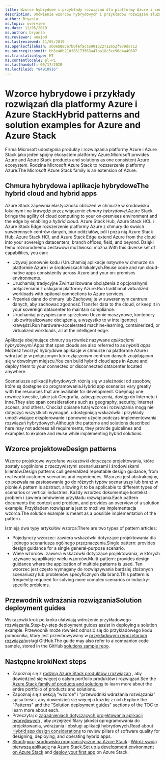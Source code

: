 ```yaml
---
title: Wzorce hybrydowe i przykłady rozwiązań dla platformy Azure i centrum Azure Stack
description: Omówienie wzorców hybrydowych i przykładów rozwiązań służących do uczenia się i tworzenia rozwiązań hybrydowych na platformie Azure i Azure Stack centrum.
author: BryanLa
ms.topic: overview
ms.date: 11/05/2019
ms.author: bryanla
ms.reviewer: anajod
ms.lastreviewed: 11/05/2019
ms.openlocfilehash: ab0eb885e7b0fefaca8991522712652f979d8712
ms.sourcegitcommit: bb3e40b210f86173568a47ba18c3cc50d4a40607
ms.translationtype: MT
ms.contentlocale: pl-PL
ms.lasthandoff: 06/17/2020
ms.locfileid: "84910916"
---
```

# <a name="hybrid-patterns-and-solution-examples-for-azure-and-azure-stack"></a><span data-ttu-id="1ac31-103">Wzorce hybrydowe i przykłady rozwiązań dla platformy Azure i Azure Stack</span><span class="sxs-lookup"><span data-stu-id="1ac31-103">Hybrid patterns and solution examples for Azure and Azure Stack</span></span>

<span data-ttu-id="1ac31-104">Firma Microsoft udostępnia produkty i rozwiązania platformy Azure i Azure Stack jako jeden spójny ekosystem platformy Azure.</span><span class="sxs-lookup"><span data-stu-id="1ac31-104">Microsoft provides Azure and Azure Stack products and solutions as one consistent Azure ecosystem.</span></span> <span data-ttu-id="1ac31-105">Rodzina Microsoft Azure Stack to rozszerzenie platformy Azure.</span><span class="sxs-lookup"><span data-stu-id="1ac31-105">The Microsoft Azure Stack family is an extension of Azure.</span></span>

## <a name="the-hybrid-cloud-and-hybrid-apps"></a><span data-ttu-id="1ac31-106">Chmura hybrydowa i aplikacje hybrydowe</span><span class="sxs-lookup"><span data-stu-id="1ac31-106">The hybrid cloud and hybrid apps</span></span>

<span data-ttu-id="1ac31-107">Azure Stack zapewnia elastyczność obliczeń w chmurze w środowisku lokalnym i na krawędzi przez włączenie *chmury hybrydowej*.</span><span class="sxs-lookup"><span data-stu-id="1ac31-107">Azure Stack brings the agility of cloud computing to your on-premises environment and the edge by enabling a *hybrid cloud*.</span></span> <span data-ttu-id="1ac31-108">Azure Stack Hub, Azure Stack HCL i Azure Stack Edge rozszerzenie platformy Azure z chmury do swoich suwerennych centrów danych, biur oddziałów, pól i poza nią.</span><span class="sxs-lookup"><span data-stu-id="1ac31-108">Azure Stack Hub, Azure Stack HCI, and Azure Stack Edge extend Azure from the cloud into your sovereign datacenters, branch offices, field, and beyond.</span></span> <span data-ttu-id="1ac31-109">Dzięki temu różnorodnemu zestawowi możliwości można:</span><span class="sxs-lookup"><span data-stu-id="1ac31-109">With this diverse set of capabilities, you can:</span></span>

- <span data-ttu-id="1ac31-110">Używaj ponownie kodu i Uruchamiaj aplikacje natywne w chmurze na platformie Azure i w środowiskach lokalnych.</span><span class="sxs-lookup"><span data-stu-id="1ac31-110">Reuse code and run cloud-native apps consistently across Azure and your on-premises environments.</span></span>
- <span data-ttu-id="1ac31-111">Uruchamiaj tradycyjne Zwirtualizowane obciążenia z opcjonalnymi połączeniami z usługami platformy Azure.</span><span class="sxs-lookup"><span data-stu-id="1ac31-111">Run traditional virtualized workloads with optional connections to Azure services.</span></span>
- <span data-ttu-id="1ac31-112">Przenieś dane do chmury lub Zachowaj je w suwerennym centrum danych, aby zachować zgodność.</span><span class="sxs-lookup"><span data-stu-id="1ac31-112">Transfer data to the cloud, or keep it in your sovereign datacenter to maintain compliance.</span></span>
- <span data-ttu-id="1ac31-113">Uruchamiaj przyspieszane sprzętowo Uczenie maszynowe, kontenery lub zwirtualizowane obciążenia, a wszystko to w inteligentnej krawędzi.</span><span class="sxs-lookup"><span data-stu-id="1ac31-113">Run hardware-accelerated machine-learning, containerized, or virtualized workloads, all at the intelligent edge.</span></span>

<span data-ttu-id="1ac31-114">Aplikacje obejmujące chmury są również nazywane *aplikacjami hybrydowymi*.</span><span class="sxs-lookup"><span data-stu-id="1ac31-114">Apps that span clouds are also referred to as *hybrid apps*.</span></span> <span data-ttu-id="1ac31-115">Możesz tworzyć hybrydowe aplikacje w chmurze na platformie Azure i wdrażać je w połączonym lub rozłączonym centrum danych znajdującym się w dowolnym miejscu.</span><span class="sxs-lookup"><span data-stu-id="1ac31-115">You can build hybrid cloud apps in Azure and deploy them to your connected or disconnected datacenter located anywhere.</span></span>

<span data-ttu-id="1ac31-116">Scenariusze aplikacji hybrydowych różnią się w zależności od zasobów, które są dostępne do programowania.</span><span class="sxs-lookup"><span data-stu-id="1ac31-116">Hybrid app scenarios vary greatly with the resources that are available for development.</span></span> <span data-ttu-id="1ac31-117">Obejmują one również kwestie, takie jak Geografia, zabezpieczenia, dostęp do Internetu i inne.</span><span class="sxs-lookup"><span data-stu-id="1ac31-117">They also span considerations such as geography, security, internet access, and others.</span></span> <span data-ttu-id="1ac31-118">Chociaż opisane tutaj wzorce i rozwiązania mogą nie dotyczyć wszystkich wymagań, udostępniają wskazówki i przykłady umożliwiające eksplorowanie i ponowne użycie podczas implementowania rozwiązań hybrydowych.</span><span class="sxs-lookup"><span data-stu-id="1ac31-118">Although the patterns and solutions described here may not address all requirements, they provide guidelines and examples to explore and reuse while implementing hybrid solutions.</span></span>

## <a name="design-patterns"></a><span data-ttu-id="1ac31-119">Wzorce projektowe</span><span class="sxs-lookup"><span data-stu-id="1ac31-119">Design patterns</span></span>

<span data-ttu-id="1ac31-120">Wzorce projektowe wycofane wskazówki dotyczące projektowania, które zostały uogólnione z rzeczywistymi scenariuszami i środowiskami klientów.</span><span class="sxs-lookup"><span data-stu-id="1ac31-120">Design patterns cull generalized repeatable design guidance, from real world customer scenarios and experiences.</span></span> <span data-ttu-id="1ac31-121">Wzorzec jest abstrakcyjny, co pozwala na zastosowanie go do różnych typów scenariuszy lub branż w pionie.</span><span class="sxs-lookup"><span data-stu-id="1ac31-121">A pattern is abstract, allowing it to be applicable to different types of scenarios or vertical industries.</span></span> <span data-ttu-id="1ac31-122">Każdy wzorzec dokumentuje kontekst i problem i zawiera omówienie przykładu rozwiązania.</span><span class="sxs-lookup"><span data-stu-id="1ac31-122">Each pattern documents the context and problem, and provides an overview of a solution example.</span></span> <span data-ttu-id="1ac31-123">Przykładem rozwiązania jest to możliwa implementacja wzorca.</span><span class="sxs-lookup"><span data-stu-id="1ac31-123">The solution example is meant as a possible implementation of the pattern.</span></span>

<span data-ttu-id="1ac31-124">Istnieją dwa typy artykułów wzorca:</span><span class="sxs-lookup"><span data-stu-id="1ac31-124">There are two types of pattern articles:</span></span>

- <span data-ttu-id="1ac31-125">Pojedynczy wzorzec: zawiera wskazówki dotyczące projektowania dla jednego scenariusza ogólnego przeznaczenia.</span><span class="sxs-lookup"><span data-stu-id="1ac31-125">Single pattern: provides design guidance for a single general-purpose scenario.</span></span>
- <span data-ttu-id="1ac31-126">Wiele wzorców: zawiera wskazówki dotyczące projektowania, w których używane są aplikacje wielu wzorców.</span><span class="sxs-lookup"><span data-stu-id="1ac31-126">Multi-pattern: provides design guidance where the application of multiple patterns is used.</span></span> <span data-ttu-id="1ac31-127">Ten wzorzec jest często wymagany do rozwiązywania bardziej złożonych scenariuszy lub problemów specyficznych dla branż.</span><span class="sxs-lookup"><span data-stu-id="1ac31-127">This pattern is frequently required for solving more complex scenarios or industry-specific problems.</span></span>

## <a name="solution-deployment-guides"></a><span data-ttu-id="1ac31-128">Przewodnik wdrażania rozwiązania</span><span class="sxs-lookup"><span data-stu-id="1ac31-128">Solution deployment guides</span></span>

<span data-ttu-id="1ac31-129">Wskazówki krok po kroku ułatwiają wdrożenie przykładowego rozwiązania.</span><span class="sxs-lookup"><span data-stu-id="1ac31-129">Step-by-step deployment guides assist in deploying a solution example.</span></span> <span data-ttu-id="1ac31-130">Przewodnik może również odnosić się do przykładowego kodu pomocnika, który jest przechowywany w [przykładowym repozytorium rozwiązań](https://github.com/Azure-Samples/azure-intelligent-edge-patterns)usługi GitHub.</span><span class="sxs-lookup"><span data-stu-id="1ac31-130">The guide may also refer to a companion code sample, stored in the GitHub [solutions sample repo](https://github.com/Azure-Samples/azure-intelligent-edge-patterns).</span></span>

## <a name="next-steps"></a><span data-ttu-id="1ac31-131">Następne kroki</span><span class="sxs-lookup"><span data-stu-id="1ac31-131">Next steps</span></span>

- <span data-ttu-id="1ac31-132">Zapoznaj się z [rodziną Azure Stack produktów i rozwiązań](/azure-stack) , aby dowiedzieć się więcej o całym portfolio produktów i rozwiązań.</span><span class="sxs-lookup"><span data-stu-id="1ac31-132">See the [Azure Stack family of products and solutions](/azure-stack) to learn more about the entire portfolio of products and solutions.</span></span>
- <span data-ttu-id="1ac31-133">Zapoznaj się z sekcją "wzorce" i "przewodniki wdrażania rozwiązania" spisu treści, aby dowiedzieć się więcej o każdej z nich.</span><span class="sxs-lookup"><span data-stu-id="1ac31-133">Explore the "Patterns" and the "Solution deployment guides" sections of the TOC to learn more about each.</span></span>
- <span data-ttu-id="1ac31-134">Przeczytaj o [zagadnieniach dotyczących projektowania aplikacji hybrydowych](overview-app-design-considerations.md) , aby przejrzeć filary jakości oprogramowania do projektowania, wdrażania i obsługi aplikacji hybrydowych.</span><span class="sxs-lookup"><span data-stu-id="1ac31-134">Read about [Hybrid app design considerations](overview-app-design-considerations.md) to review pillars of software quality for designing, deploying, and operating hybrid apps.</span></span>
- <span data-ttu-id="1ac31-135">[Skonfiguruj środowisko programistyczne na Azure Stack](/azure-stack/user/azure-stack-dev-start.md) i [Wdróż swoją pierwszą aplikację](/azure-stack/user/azure-stack-dev-start-deploy-app.md) na Azure Stack.</span><span class="sxs-lookup"><span data-stu-id="1ac31-135">[Set up a development environment on Azure Stack](/azure-stack/user/azure-stack-dev-start.md) and [deploy your first app](/azure-stack/user/azure-stack-dev-start-deploy-app.md) on Azure Stack.</span></span>

